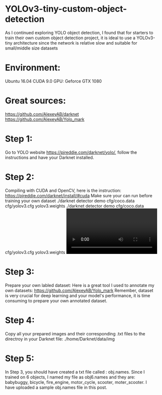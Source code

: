 # YOLOv3-tiny-custom-object-detection
As I continued exploring YOLO object detection, I found that for starters to train their own custom object detection project, it is ideal to use a YOLOv3-tiny architecture since the network is relative slow and suitable for small/middle size datasets


# Environment:
Ubuntu 16.04
CUDA 9.0
GPU: Geforce GTX 1080

# Great sources:
https://github.com/AlexeyAB/darknet 
https://github.com/AlexeyAB/Yolo_mark 

# Step 1:
 Go to YOLO website https://pjreddie.com/darknet/yolo/, follow the instructions and have your Darknet installed. 
 
# Step 2:
Compiling with CUDA and OpenCV, here is the instruction: https://pjreddie.com/darknet/install/#cuda 
Make sure your can run before training your own dataset 
./darknet detector demo cfg/coco.data cfg/yolov3.cfg yolov3.weights
./darknet detector demo cfg/coco.data cfg/yolov3.cfg yolov3.weights <video file>
        
# Step 3:
Prepare your own labled dataset: 
Here is a great tool I used to annotate my own datasets: https://github.com/AlexeyAB/Yolo_mark
Remember, dataset is very crucial for deep learning and your model's performance, it is time consuming to prepare your own annotated dataset. 

# Step 4:
Copy all your prepared images and their corresponding .txt files to the directroy in your Darknet file:
./home/Darknet/data/img

# Step 5:
In Step 3, you should have created a txt file called : obj.names. 
Since I trained on 6 objects, I named my file as obj6.names and they are: babybuggy, bicycle, fire_engine, motor_cycle, scooter, moter_scooter. 
I have uploaded a sample obj.names file in this post. 



